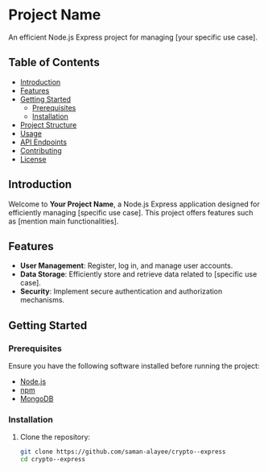 # Project Name

An efficient Node.js Express project for managing [your specific use case].

## Table of Contents

- [Introduction](#introduction)
- [Features](#features)
- [Getting Started](#getting-started)
  - [Prerequisites](#prerequisites)
  - [Installation](#installation)
- [Project Structure](#project-structure)
- [Usage](#usage)
- [API Endpoints](#api-endpoints)
- [Contributing](#contributing)
- [License](#license)

## Introduction

Welcome to **Your Project Name**, a Node.js Express application designed for efficiently managing [specific use case]. This project offers features such as [mention main functionalities].

## Features

- **User Management**: Register, log in, and manage user accounts.
- **Data Storage**: Efficiently store and retrieve data related to [specific use case].
- **Security**: Implement secure authentication and authorization mechanisms.

## Getting Started

### Prerequisites

Ensure you have the following software installed before running the project:

- [Node.js](https://nodejs.org/)
- [npm](https://www.npmjs.com/)
- [MongoDB](https://www.mongodb.com/)

### Installation

1. Clone the repository:

   ```bash
   git clone https://github.com/saman-alayee/crypto--express
   cd crypto--express
